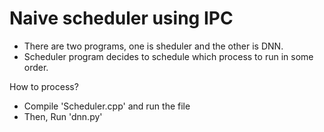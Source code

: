 # Naive scheduler using IPC
- There are two programs, one is sheduler and the other is DNN.
- Scheduler program decides to schedule which process to run in some order. 

How to process?
- Compile 'Scheduler.cpp' and run the file
- Then, Run 'dnn.py' 
